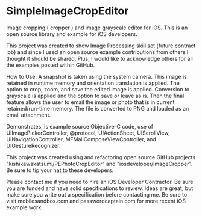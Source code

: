 SimpleImageCropEditor
=====================

Image cropping ( cropper ) and image grayscale editor for iOS. This is an open source library and example for iOS developers. 

This project was created to show Image Processing skill set (future contract job) and since I used an open source example contributions from others I thought it should be shared. Plus, I would like to acknowledge others for all the examples posted within GitHub. 

How to Use: A snapshot is taken using the system camera. This image is retained in runtime memory and orientation translation is applied. The option to crop, zoom, and save the edited image is applied. Conversion to grayscale is applied and the option to save or leave as is. Then the final feature allows the user to email the image or photo that is in current retained/run-time memory. The file is converted to PNG and loaded as an email attachment. 

Demonstrates, is example source Objective-C code, use of UIImagePickerController, @protocol, UIActionSheet, UIScrollView, UINavigationController, MFMailComposeViewController, and UIGestureRecognizer. 

This project was created using and refactoring open source GitHub projects "kishikawakatsumi/PEPhotoCropEditor" and "iosdeveloper/ImageCropper". Be sure to tip your hat to these developers. 

Please contact me if you need to hire an iOS Developer Contractor. Be sure you are funded and have solid specifications to review.  Ideas are great, but make sure you write out a specification before contacting me.  Be sure to visit mobilesandbox.com and passwordcaptain.com for more recent iOS example work.  
